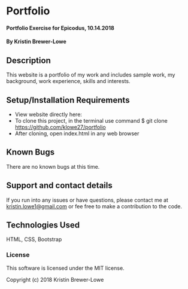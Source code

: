 # Portfolio

#### Portfolio Exercise for Epicodus, 10.14.2018

#### By Kristin Brewer-Lowe

## Description

This website is a portfolio of my work and includes sample work, my background, work experience, skills and interests.

## Setup/Installation Requirements

* View website directly here:
* To clone this project, in the terminal use command $ git clone https://github.com/klowe27/portfolio
* After cloning, open index.html in any web browser

## Known Bugs

There are no known bugs at this time.

## Support and contact details

If you run into any issues or have questions, please contact me at kristin.lowe1@gmail.com or fee free to make a contribution to the code.

## Technologies Used

HTML, CSS, Bootstrap

### License

This software is licensed under the MIT license.

Copyright (c) 2018 Kristin Brewer-Lowe
